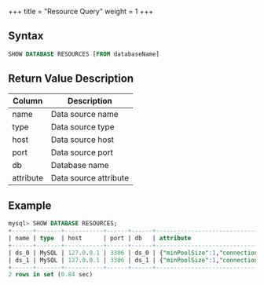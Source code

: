+++
title = "Resource Query"
weight = 1
+++

## Syntax

```sql
SHOW DATABASE RESOURCES [FROM databaseName]
```

## Return Value Description

| Column    | Description           |
| --------- | --------------------- |
| name      | Data source name      |
| type      | Data source type      |
| host      | Data source host      |
| port      | Data source port      |
| db        | Database name         |
| attribute | Data source attribute |

## Example

```sql
mysql> SHOW DATABASE RESOURCES;
+------+-------+-----------+------+------+-------------------------------------------------------------------------------------------------------------------------------------------------------------+
| name | type  | host      | port | db   | attribute                                                                                                                                                   |
+------+-------+-----------+------+------+-------------------------------------------------------------------------------------------------------------------------------------------------------------+
| ds_0 | MySQL | 127.0.0.1 | 3306 | ds_0 | {"minPoolSize":1,"connectionTimeoutMilliseconds":30000,"maxLifetimeMilliseconds":1800000,"readOnly":false,"idleTimeoutMilliseconds":60000,"maxPoolSize":50} |
| ds_1 | MySQL | 127.0.0.1 | 3306 | ds_1 | {"minPoolSize":1,"connectionTimeoutMilliseconds":30000,"maxLifetimeMilliseconds":1800000,"readOnly":false,"idleTimeoutMilliseconds":60000,"maxPoolSize":50} |
+------+-------+-----------+------+------+-------------------------------------------------------------------------------------------------------------------------------------------------------------+
2 rows in set (0.84 sec)
```
